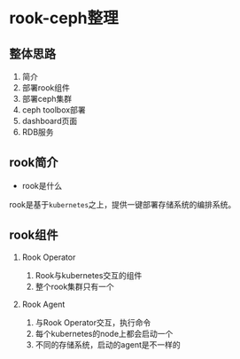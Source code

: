 # rook-ceph整理

## 整体思路

1. 简介
2. 部署rook组件
3. 部署ceph集群
4. ceph toolbox部署
5. dashboard页面
6. RDB服务

## rook简介

- rook是什么

rook是基于`kubernetes`之上，提供一键部署存储系统的编排系统。

## rook组件

1. Rook Operator
   1. Rook与kubernetes交互的组件
   2. 整个rook集群只有一个

2. Rook Agent
   1. 与Rook Operator交互，执行命令
   2. 每个kubernetes的node上都会启动一个
   3. 不同的存储系统，启动的agent是不一样的
